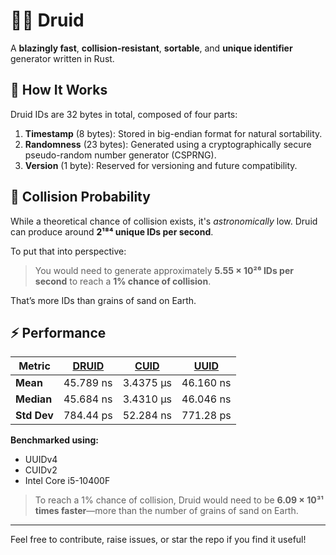 # 🧙‍♂️ Druid

A **blazingly fast**, **collision-resistant**, **sortable**, and **unique identifier** generator written in Rust.

## 🔧 How It Works

Druid IDs are 32 bytes in total, composed of four parts:

1. **Timestamp** (8 bytes): Stored in big-endian format for natural sortability.
2. **Randomness** (23 bytes): Generated using a cryptographically secure pseudo-random number generator (CSPRNG).
3. **Version** (1 byte): Reserved for versioning and future compatibility.

## 🎯 Collision Probability

While a theoretical chance of collision exists, it's *astronomically* low. Druid can produce around **2¹⁸⁴ unique IDs per second**.

To put that into perspective:

> You would need to generate approximately **5.55 × 10²⁶ IDs per second** to reach a **1% chance of collision**.

That’s more IDs than grains of sand on Earth.
## ⚡ Performance

| Metric             | **[DRUID]()**       | **[CUID](https://github.com/mplanchard/cuid-rust)**        | **[UUID](https://github.com/uuid-rs/uuid)**          |
|--------------------|-----------------|-----------------|-------------------|
| **Mean**           | 45.789 ns       |  	3.4375 µs    | 46.160 ns         |
| **Median**         | 45.684 ns       | 3.4310 µs       | 46.046 ns         |
| **Std Dev**        | 784.44 ps       | 52.284 ns       | 771.28 ps         |


**Benchmarked using:**

- UUIDv4
- CUIDv2
- Intel Core i5-10400F

> To reach a 1% chance of collision, Druid would need to be **6.09 × 10³¹ times faster**—more than the number of grains of sand on Earth.

---

Feel free to contribute, raise issues, or star the repo if you find it useful!
